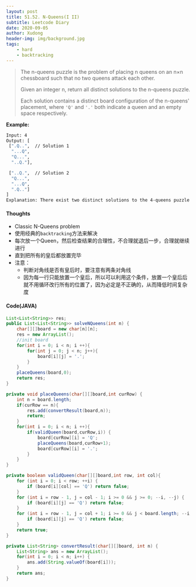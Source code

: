 ```yaml
---
layout: post
title: 51.52. N-Queens(I II)
subtitle: Leetcode Diary
date: 2020-09-05
author: Xudong
header-img: img/background.jpg
tags: 
    - hard
    - backtracking
---
```


>The n-queens puzzle is the problem of placing n queens on an n×n chessboard such that no two queens attack each other.
>
>Given an integer n, return all distinct solutions to the n-queens puzzle.
>
>Each solution contains a distinct board configuration of the n-queens' placement, where `'Q'` and `'.'` both indicate a queen and an empty space respectively.


**Example:**

```bash
Input: 4
Output: [
 [".Q..",  // Solution 1
  "...Q",
  "Q...",
  "..Q."],

 ["..Q.",  // Solution 2
  "Q...",
  "...Q",
  ".Q.."]
]
Explanation: There exist two distinct solutions to the 4-queens puzzle as shown above.
```


#### Thoughts

- Classic N-Queens problem
- 使用经典的`backtracking`方法来解决
- 每次放一个Queen，然后检查结果的合理性，不合理就退后一步，合理就继续进行
- 直到把所有的皇后都放置完毕
- 注意：
  - 判断对角线是否有皇后时，要注意有两条对角线
  - 因为每一行只能放置一个皇后，所以可以利用这个条件，放置一个皇后后就不用循环改行所有的位置了，因为必定是不正确的，从而降低时间复杂度

#### Code(JAVA)

```java
List<List<String>> res;
public List<List<String>> solveNQueens(int n) {
    char[][]board = new char[n][n];
    res = new ArrayList();
    //init board
    for(int i = 0; i < n; i ++){
        for(int j = 0; j < n; j++){
            board[i][j] = '.';
        }
    }
    placeQueens(board,0);
    return res;
}

private void placeQueens(char[][]board,int curRow) {
    int n = board.length;
    if(curRow == n){
        res.add(convertResult(board,n));
        return;
    }
    for(int i = 0; i < n; i ++){
        if(validQueen(board,curRow,i)) {
            board[curRow][i] = 'Q';
            placeQueens(board,curRow+1);
            board[curRow][i] = '.';
        }
    }
}

private boolean validQueen(char[][]board,int row, int col){
    for (int i = 0; i < row; ++i) {
        if (board[i][col] == 'Q') return false;
    }
    for (int i = row - 1, j = col - 1; i >= 0 && j >= 0; --i, --j) {
        if (board[i][j] == 'Q') return false;
    }
    for (int i = row - 1, j = col + 1; i >= 0 && j < board.length; --i, ++j) {
        if (board[i][j] == 'Q') return false;
    }
    return true;
}

private List<String> convertResult(char[][]board, int n) {
    List<String> ans = new ArrayList();
    for(int i = 0; i < n; i++) {
        ans.add(String.valueOf(board[i]));
    }
    return ans;
}
```


<script type="text/javascript" src="https://xudongliuharold.github.io/js/latex-math.js?config=default"></script>
